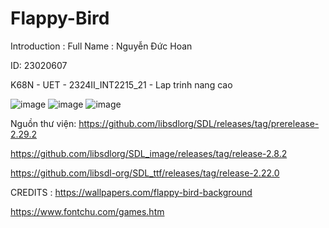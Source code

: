 # Flappy-Bird
Introduction :
Full Name : Nguyễn Đức Hoan

ID: 23020607

K68N - UET - 2324II_INT2215_21 - Lap trinh nang cao

![image](https://github.com/DucHoan23020607/Flappy-Bird/assets/160832222/0a107fc5-cfbf-4d9c-aa43-252109ef52de)
![image](https://github.com/DucHoan23020607/Flappy-Bird/assets/160832222/3a63119b-16ff-4afd-8a89-7345949f15ef)
![image](https://github.com/DucHoan23020607/Flappy-Bird/assets/160832222/3ec2edc1-e440-410e-960d-9ed5aa8bcd90)

Nguồn thư viện:
https://github.com/libsdlorg/SDL/releases/tag/prerelease-2.29.2

https://github.com/libsdlorg/SDL_image/releases/tag/release-2.8.2

https://github.com/libsdl-org/SDL_ttf/releases/tag/release-2.22.0

CREDITS :
https://wallpapers.com/flappy-bird-background

https://www.fontchu.com/games.htm
